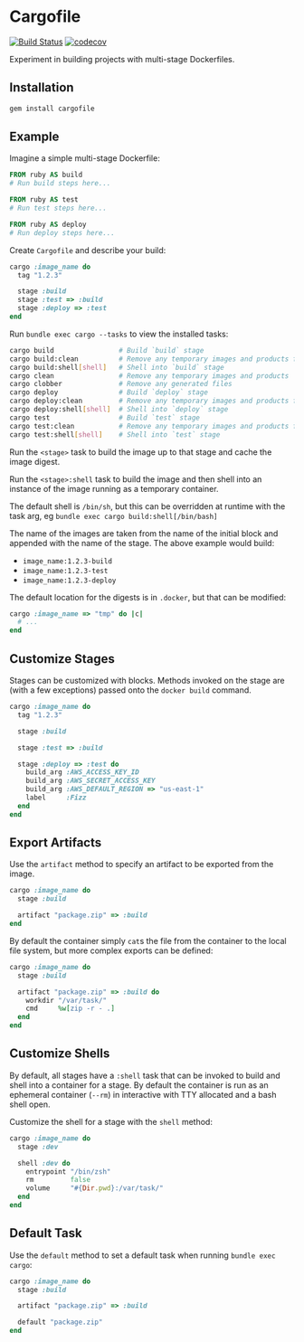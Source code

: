 # Cargofile

[![Build Status](https://travis-ci.com/amancevice/cargofile.svg?branch=master)](https://travis-ci.com/amancevice/cargofile)
[![codecov](https://codecov.io/gh/amancevice/cargofile/branch/master/graph/badge.svg)](https://codecov.io/gh/amancevice/cargofile)

Experiment in building projects with multi-stage Dockerfiles.

## Installation

```bash
gem install cargofile
```

## Example

Imagine a simple multi-stage Dockerfile:

```Dockerfile
FROM ruby AS build
# Run build steps here...

FROM ruby AS test
# Run test steps here...

FROM ruby AS deploy
# Run deploy steps here...
```

Create `Cargofile` and describe your build:

```ruby
cargo :image_name do
  tag "1.2.3"

  stage :build
  stage :test => :build
  stage :deploy => :test
end
```

Run `bundle exec cargo --tasks` to view the installed tasks:

```bash
cargo build                # Build `build` stage
cargo build:clean          # Remove any temporary images and products from `build` stage
cargo build:shell[shell]   # Shell into `build` stage
cargo clean                # Remove any temporary images and products
cargo clobber              # Remove any generated files
cargo deploy               # Build `deploy` stage
cargo deploy:clean         # Remove any temporary images and products from `deploy` stage
cargo deploy:shell[shell]  # Shell into `deploy` stage
cargo test                 # Build `test` stage
cargo test:clean           # Remove any temporary images and products from `test` stage
cargo test:shell[shell]    # Shell into `test` stage
```

Run the `<stage>` task to build the image up to that stage and cache the image digest.

Run the `<stage>:shell` task to build the image and then shell into an instance of the image running as a temporary container.

The default shell is `/bin/sh`, but this can be overridden at runtime with the task arg, eg `bundle exec cargo build:shell[/bin/bash]`

The name of the images are taken from the name of the initial block and appended with the name of the stage. The above example would build:

- `image_name:1.2.3-build`
- `image_name:1.2.3-test`
- `image_name:1.2.3-deploy`

The default location for the digests is in `.docker`, but that can be modified:

```ruby
cargo :image_name => "tmp" do |c|
  # ...
end
```

## Customize Stages

Stages can be customized with blocks. Methods invoked on the stage are (with a few exceptions) passed onto the `docker build` command.

```ruby
cargo :image_name do
  tag "1.2.3"

  stage :build

  stage :test => :build

  stage :deploy => :test do
    build_arg :AWS_ACCESS_KEY_ID
    build_arg :AWS_SECRET_ACCESS_KEY
    build_arg :AWS_DEFAULT_REGION => "us-east-1"
    label     :Fizz
  end
end
```

## Export Artifacts

Use the `artifact` method to specify an artifact to be exported from the image.

```ruby
cargo :image_name do
  stage :build

  artifact "package.zip" => :build
end
```

By default the container simply `cat`s the file from the container to the local file system, but more complex exports can be defined:

```ruby
cargo :image_name do
  stage :build

  artifact "package.zip" => :build do
    workdir "/var/task/"
    cmd     %w[zip -r - .]
  end
end
```

## Customize Shells

By default, all stages have a `:shell` task that can be invoked to build and shell into a container for a stage. By default the container is run as an ephemeral container (`--rm`) in interactive with TTY allocated and a bash shell open.

Customize the shell for a stage with the `shell` method:

```ruby
cargo :image_name do
  stage :dev

  shell :dev do
    entrypoint "/bin/zsh"
    rm         false
    volume     "#{Dir.pwd}:/var/task/"
  end
end
```

## Default Task

Use the `default` method to set a default task when running `bundle exec cargo`:


```ruby
cargo :image_name do
  stage :build

  artifact "package.zip" => :build

  default "package.zip"
end
```
